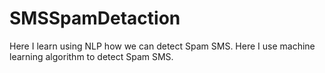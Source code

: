 # SMSSpamDetaction
Here I learn using NLP how we can detect Spam SMS.  Here I use machine learning algorithm to detect Spam SMS.
